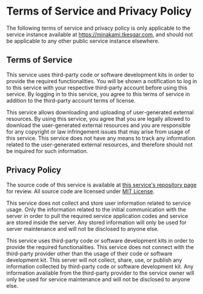 # Terms of Service and Privacy Policy

The following terms of service and privacy policy is only applicable to the service instance available at https://minakami.tkesgar.com, and should not be applicable to any other public service instance elsewhere.

## Terms of Service

This service uses third-party code or software development kits in order to provide the required functionalities. You will be shown a notification to log in to this service with your respective third-party account before using this service. By logging in to this service, you agree to this terms of service in addition to the third-party account terms of license.

This service allows downloading and uploading of user-generated external resources. By using this service, you agree that you are legally allowed to download the user-generated external resources and you are responsible for any copyright or law infringement issues that may arise from usage of this service. This service does not have any means to track any information related to the user-generated external resources, and therefore should not be inquired for such information.

## Privacy Policy

The source code of this service is available at [this service's repository page][repo] for review. All source code are licensed under [MIT License][license].

This service does not collect and store user information related to service usage. Only the information related to the initial communication with the server in order to pull the required service application codes and service are stored inside the server. Any stored information will only be used for server maintenance and will not be disclosed to anyone else.

This service uses third-party code or software development kits in order to provide the required functionalities. This service does not connect with the third-party provider other than the usage of their code or software development kit. This server will not collect, share, use, or publish any information collected by third-party code or software development kit. Any information available from the third-party provider to the service owner will only be used for service maintenance and will not be disclosed to anyone else.

[repo]: https://github.com/tkesgar/miyako/tree/minakami
[license]: https://github.com/tkesgar/miyako/blob/minakami/LICENSE
